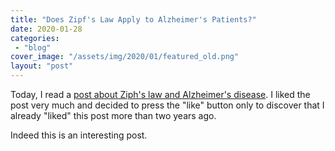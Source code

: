 ```yaml
---
title: "Does Zipf's Law Apply to Alzheimer's Patients?"
date: 2020-01-28
categories: 
 - "blog"
cover_image: "/assets/img/2020/01/featured_old.png"
layout: "post"
---
```


Today, I read a [post about Ziph's law and Alzheimer's disease](https://akshaybudhkar.com/2017/10/16/zipfs-law-apply-alzheimers/). I liked the post very much and decided to press the "like" button only to discover that I already "liked" this post more than two years ago.

Indeed this is an interesting post.
